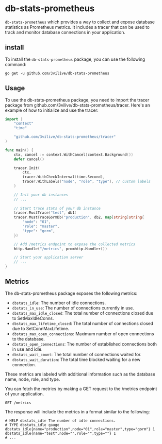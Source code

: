 # db-stats-prometheus

`db-stats-prometheus` which provides a way to collect and expose database statistics as Prometheus metrics. It includes a tracer that can be used to track and monitor database connections in your application.

## install

To install the `db-stats-prometheus` package, you can use the following command:

```
go get -u github.com/3vilive/db-stats-prometheus
```

## Usage

To use the db-stats-prometheus package, you need to import the tracer package from github.com/3vilive/db-stats-prometheus/tracer. Here's an example of how to initialize and use the tracer:

```go
import (
    "context"
    "time"

    "github.com/3vilive/db-stats-prometheus/tracer"
)

func main() {
    ctx, cancel := context.WithCancel(context.Background())
    defer cancel()

    tracer.Init(
        ctx,
        tracer.WithCheckInterval(time.Second),
        tracer.WithLabels("node", "role", "type"), // custom labels
    )

    // Init your db instances
    // ...
    
    // Start trace stats of your db instance
    tracer.MustTrace("test", db1)
    tracer.MustTraceGormDb("production", db2, map[string]string{
        "node": "01",
        "role": "master",
        "type": "gorm",
    })

    // Add /metrics endpoint to expose the collected metrics
    http.Handle("/metrics", promhttp.Handler())

    // Start your application server
    // ...
}
```

## Metrics

The db-stats-prometheus package exposes the following metrics:

- `dbstats_idle`: The number of idle connections.
- `dbstats_in_use`: The number of connections currently in use.
- `dbstats_max_idle_closed`: The total number of connections closed due to SetMaxIdleConns.
- `dbstats_max_lifetime_closed`: The total number of connections closed due to SetConnMaxLifetime.
- `dbstats_max_open_connections`: Maximum number of open connections to the database.
- `dbstats_open_connections`: The number of established connections both in use and idle.
- `dbstats_wait_count`: The total number of connections waited for.
- `dbstats_wait_duration`: The total time blocked waiting for a new connection.

These metrics are labeled with additional information such as the database name, node, role, and type.

You can fetch the metrics by making a GET request to the /metrics endpoint of your application.

```
GET /metrics
```

The response will include the metrics in a format similar to the following:

```
# HELP dbstats_idle The number of idle connections.
# TYPE dbstats_idle gauge
dbstats_idle{name="production",node="01",role="master",type="gorm"} 1
dbstats_idle{name="test",node="",role="",type=""} 1
# ...
```
